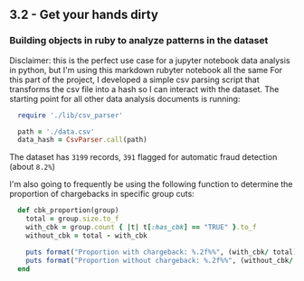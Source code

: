 ## 3.2 - Get your hands dirty

  ### Building objects in ruby to analyze patterns in the dataset

  Disclaimer: this is the perfect use case for a jupyter notebook data analysis in python, but I'm using this markdown rubyter notebook all the same
  For this part of the project, I developed a simple csv parsing script that transforms the csv file into a hash so I can interact with the dataset.
  The starting point for all other data analysis documents is running:

  ```rb
    require './lib/csv_parser'

    path = './data.csv'
    data_hash = CsvParser.call(path)
  ```

  The dataset has `3199` records, `391` flagged for automatic fraud detection (about `8.2%`)

  I'm also going to frequently be using the following function to determine the proportion of chargebacks in specific group cuts:

  ```rb
    def cbk_proportion(group)
      total = group.size.to_f
      with_cbk = group.count { |t| t[:has_cbk] == "TRUE" }.to_f
      without_cbk = total - with_cbk

      puts format("Proportion with chargeback: %.2f%%", (with_cbk/ total) * 100)
      puts format("Proportion without chargeback: %.2f%%", (without_cbk/ total) * 100)
    end
  ```
